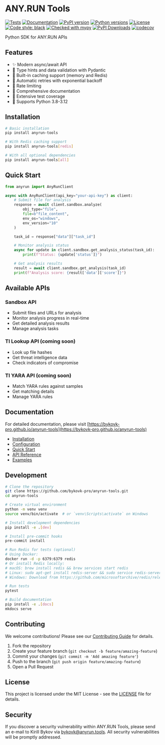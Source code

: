 # ANY.RUN Tools

[![Tests](https://github.com/bykovk-pro/anyrun-tools/actions/workflows/test.yml/badge.svg)](https://github.com/bykovk-pro/anyrun-tools/actions/workflows/test.yml)
[![Documentation](https://github.com/bykovk-pro/anyrun-tools/actions/workflows/docs.yml/badge.svg)](https://github.com/bykovk-pro/anyrun-tools/actions/workflows/docs.yml)
[![PyPI version](https://badge.fury.io/py/anyrun-tools.svg)](https://badge.fury.io/py/anyrun-tools)
[![Python versions](https://img.shields.io/pypi/pyversions/anyrun-tools.svg)](https://pypi.org/project/anyrun-tools/)
[![License](https://img.shields.io/github/license/bykovk-pro/anyrun-tools.svg)](https://github.com/bykovk-pro/anyrun-tools/blob/main/LICENSE)
[![Code style: black](https://img.shields.io/badge/code%20style-black-000000.svg)](https://github.com/psf/black)
[![Checked with mypy](https://img.shields.io/badge/mypy-checked-blue)](http://mypy-lang.org/)
[![PyPI Downloads](https://static.pepy.tech/badge/anyrun-tools/month)](https://pepy.tech/projects/anyrun-tools)
[![codecov](https://codecov.io/gh/bykovk-pro/anyrun-tools/branch/main/graph/badge.svg)](https://codecov.io/gh/bykovk-pro/anyrun-tools)

Python SDK for ANY.RUN APIs

## Features

- ✨ Modern async/await API
- 🚀 Type hints and data validation with Pydantic
- 💾 Built-in caching support (memory and Redis)
- 🔄 Automatic retries with exponential backoff
- 🚦 Rate limiting
- 📝 Comprehensive documentation
- 🧪 Extensive test coverage
- 🐍 Supports Python 3.8-3.12

## Installation

```bash
# Basic installation
pip install anyrun-tools

# With Redis caching support
pip install anyrun-tools[redis]

# With all optional dependencies
pip install anyrun-tools[all]
```

## Quick Start

```python
from anyrun import AnyRunClient

async with AnyRunClient(api_key="your-api-key") as client:
    # Submit file for analysis
    response = await client.sandbox.analyze(
        obj_type="file",
        file=b"file_content",
        env_os="windows",
        env_version="10"
    )

    task_id = response["data"]["task_id"]

    # Monitor analysis status
    async for update in client.sandbox.get_analysis_status(task_id):
        print(f"Status: {update['status']}")

    # Get analysis results
    result = await client.sandbox.get_analysis(task_id)
    print(f"Analysis score: {result['data']['score']}")
```

## Available APIs

### Sandbox API
- Submit files and URLs for analysis
- Monitor analysis progress in real-time
- Get detailed analysis results
- Manage analysis tasks

### TI Lookup API (coming soon)
- Look up file hashes
- Get threat intelligence data
- Check indicators of compromise

### TI YARA API (coming soon)
- Match YARA rules against samples
- Get matching details
- Manage YARA rules

## Documentation

For detailed documentation, please visit [https://bykovk-pro.github.io/anyrun-tools](https://bykovk-pro.github.io/anyrun-tools)

- [Installation](https://bykovk-pro.github.io/anyrun-tools/getting-started/installation/)
- [Configuration](https://bykovk-pro.github.io/anyrun-tools/getting-started/configuration/)
- [Quick Start](https://bykovk-pro.github.io/anyrun-tools/getting-started/quickstart/)
- [API Reference](https://any.run/api-documentation/)
- [Examples](https://github.com/bykovk-pro/anyrun-tools/tree/main/examples)

## Development

```bash
# Clone the repository
git clone https://github.com/bykovk-pro/anyrun-tools.git
cd anyrun-tools

# Create virtual environment
python -m venv venv
source venv/bin/activate  # or `venv\Scripts\activate` on Windows

# Install development dependencies
pip install -e .[dev]

# Install pre-commit hooks
pre-commit install

# Run Redis for tests (optional)
# Using Docker:
docker run -d -p 6379:6379 redis
# Or install Redis locally:
# macOS: brew install redis && brew services start redis
# Linux: sudo apt-get install redis-server && sudo service redis-server start
# Windows: Download from https://github.com/microsoftarchive/redis/releases

# Run tests
pytest

# Build documentation
pip install -e .[docs]
mkdocs serve
```

## Contributing

We welcome contributions! Please see our [Contributing Guide](https://github.com/bykovk-pro/anyrun-tools/blob/main/CONTRIBUTING.md) for details.

1. Fork the repository
2. Create your feature branch (`git checkout -b feature/amazing-feature`)
4. Commit your changes (`git commit -m 'Add amazing feature'`)
5. Push to the branch (`git push origin feature/amazing-feature`)
6. Open a Pull Request

## License

This project is licensed under the MIT License - see the [LICENSE](https://github.com/bykovk-pro/anyrun-tools/blob/main/LICENSE) file for details.

## Security

If you discover a security vulnerability within ANY.RUN Tools, please send an e-mail to Kirill Bykov via [bykovk@anyrun.tools](mailto:bykovk@anyrun.tools). All security vulnerabilities will be promptly addressed.
